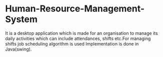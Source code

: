 # Human-Resource-Management-System
It is a desktop application which is made for an organisation to manage its daily activities which can include attendances, shifts etc.For managing shifts job scheduling algorithm is used Implementation is done in Java(swing).
